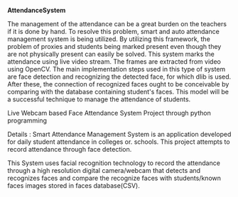 **AttendanceSystem**

The management of the attendance can be a great burden on the teachers if it is done by hand. To resolve this problem, smart and auto attendance management system is being utilized. By utilizing this framework, the problem of proxies and students being marked present even though they are not physically present can easily be solved. This system marks the attendance using live video stream. The frames are extracted from video using OpenCV. The main implementation steps used in this type of system are face detection and recognizing the detected face, for which dlib is used. After these, the connection of recognized faces ought to be conceivable by comparing with the database containing student's faces. This model will be a successful technique to manage the attendance of students.

Live Webcam based Face Attendance System Project through python programming

Details :
Smart Attendance Management System is an application developed for daily student attendance in colleges or. schools. This project attempts to record attendance through face detection.

This System uses facial recognition technology to record the attendance through a high resolution digital camera/webcam that detects and recognizes faces and compare the recognize faces with students/known faces images stored in faces database(CSV).

